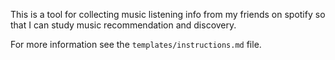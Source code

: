 This is a tool for collecting music listening info from my friends on spotify so that I can study music recommendation and discovery.

For more information see the `templates/instructions.md` file.
